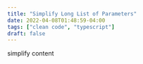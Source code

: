 ```yaml
---
title: "Simplify Long List of Parameters"
date: 2022-04-08T01:48:59-04:00
tags: ["clean code", "typescript"]
draft: false
---
```


simplify content
